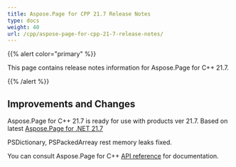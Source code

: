 ```yaml
---
title: Aspose.Page for CPP 21.7 Release Notes
type: docs
weight: 40
url: /cpp/aspose-page-for-cpp-21-7-release-notes/
---
```


{{% alert color="primary" %}}

This page contains release notes information for Aspose.Page for C++ 21.7.

{{% /alert %}}
## **Improvements and Changes**
Aspose.Page for C++ 21.7 is ready for use with products ver 21.7. Based on latest [Aspose.Page for .NET 21.7](/page/net/aspose-page-for-net-21-7-release-notes/)

PSDictionary, PSPackedArreay rest memory leaks fixed.

You can consult Aspose.Page for C++ [API reference](https://apireference.aspose.com/cpp/page/) for documentation.
